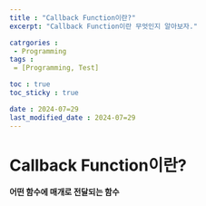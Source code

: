 ```yaml
---
title : "Callback Function이란?"
excerpt: "Callback Function이란 무엇인지 알아보자."

catrgories :
 - Programming
tags :
 = [Programming, Test]

toc : true
toc_sticky : true

date : 2024-07=29
last_modified_date : 2024-07=29
---
```


# Callback Function이란?
**어떤 함수에 매개로 전달되는 함수**